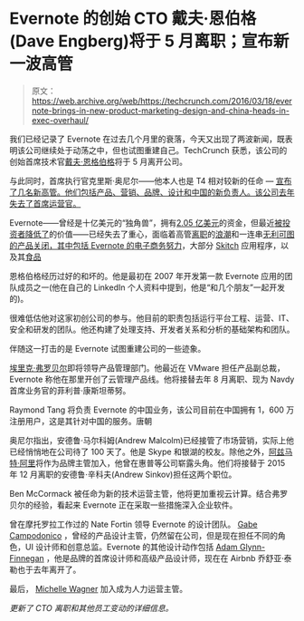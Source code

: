 # Evernote 的创始 CTO 戴夫·恩伯格(Dave Engberg)将于 5 月离职；宣布新一波高管

> 原文：<https://web.archive.org/web/https://techcrunch.com/2016/03/18/evernote-brings-in-new-product-marketing-design-and-china-heads-in-exec-overhaul/>

我们已经记录了 Evernote 在过去几个月里的衰落，今天又出现了两波新闻，既表明该公司继续处于动荡之中，但也试图重建自己。TechCrunch 获悉，该公司的创始首席技术官[戴夫·恩格伯格](https://web.archive.org/web/20230328113154/https://www.linkedin.com/in/davengberg)将于 5 月离开公司。

与此同时，首席执行官克里斯·奥尼尔——他本人也是 T4 相对较新的任命 — [宣布了几名新高管。他们包括产品、营销、品牌、设计和中国的新负责人。该公司去年失去了首席运营官。](https://web.archive.org/web/20230328113154/https://blog.evernote.com/blog/2016/03/17/new-evernote-team/)

Evernote——曾经是十亿美元的“独角兽”，拥有[2.05 亿美元](https://web.archive.org/web/20230328113154/https://www.crunchbase.com/organization/evernote)的资金，但最近[被投资者降低了](https://web.archive.org/web/20230328113154/https://www.theinformation.com/t-rowe-marks-down-dropbox-stake-51)的价值——已经失去了重心，面临着高管[离职](https://web.archive.org/web/20230328113154/https://techcrunch.com/2015/11/14/evernotes-freshly-minted-coo-linda-kozlowski-is-leaving-the-company/)的[浪潮](https://web.archive.org/web/20230328113154/https://techcrunch.com/2015/12/23/evernotes-exits-continue-as-vps-of-partnerships-and-brand-both-move-on/)和一连串[无利可图的产品关闭，其中包括 Evernote 的](https://web.archive.org/web/20230328113154/https://techcrunch.com/2016/02/01/evernote-will-shut-down-market-its-e-commerce-effort-on-wednesday/)[电子商务努力](https://web.archive.org/web/20230328113154/https://techcrunch.com/2016/02/01/evernote-will-shut-down-market-its-e-commerce-effort-on-wednesday/)，大部分 [Skitch](https://web.archive.org/web/20230328113154/https://techcrunch.com/2015/12/17/rip-skitch/) 应用程序，以及其[食品](https://web.archive.org/web/20230328113154/https://techcrunch.com/2015/08/26/the-feast-is-over/)

恩格伯格经历过好的和坏的。他是最初在 2007 年开发第一款 Evernote 应用的团队成员之一(他在自己的 LinkedIn 个人资料中提到，他是“和几个朋友”一起开发的)。

很难低估他对这家初创公司的参与。他目前的职责包括运行平台工程、运营、IT、安全和研发的团队。他还构建了处理支持、开发者关系和分析的基础架构和团队。

伴随这一打击的是 Evernote 试图重建公司的一些迹象。

[埃里克·弗罗贝尔](https://web.archive.org/web/20230328113154/https://www.linkedin.com/in/erikwrobel)即将领导产品管理部门。他最近在 VMware 担任产品副总裁，Evernote 称他在那里开创了云管理产品线。他将接替去年 8 月离职、现为 Navdy 首席业务官的菲利普·康斯坦蒂努。

Raymond Tang 将负责 Evernote 的中国业务，该公司目前在中国拥有 1，600 万注册用户，这是其针对中国的服务。唐朝

奥尼尔指出，安德鲁·马尔科姆(Andrew Malcolm)已经接管了市场营销，实际上他已经悄悄地在公司待了 100 天了。他是 Skype 和银湖的校友。除他之外，[阿兹马特·阿里](https://web.archive.org/web/20230328113154/https://www.linkedin.com/in/azmatali)将作为品牌主管加入，他曾在惠普等公司崭露头角。他们将接替于 2015 年 12 月离职的安德鲁·辛科夫(Andrew Sinkov)担任这两个职位。

Ben McCormack 被任命为新的技术运营主管，他将更加重视云计算。结合弗罗贝尔的经验，看起来 Evernote 正在采取一些措施深入企业软件。

曾在摩托罗拉工作过的 Nate Fortin 领导 Evernote 的设计团队。 [Gabe Campodonico](https://web.archive.org/web/20230328113154/https://www.linkedin.com/in/gabecampodonico) ，曾经的产品设计主管，仍然留在公司，但是现在担任不同的角色，UI 设计师和创意总监。Evernote 的其他设计动作包括 [Adam Glynn-Finnegan](https://web.archive.org/web/20230328113154/https://www.linkedin.com/in/adamgf) ，他是品牌的首席设计师和高级产品设计师，现在在 Airbnb 乔舒亚·泰勒也于去年离开了。

最后， [Michelle Wagner](https://web.archive.org/web/20230328113154/https://www.linkedin.com/in/mwagnersphr) 加入成为人力运营主管。

*更新了 CTO 离职和其他员工变动的详细信息。*